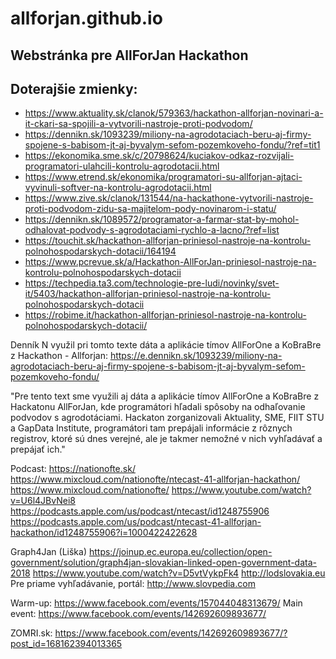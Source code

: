 # allforjan.github.io

## Webstránka pre AllForJan Hackathon

## Doterajšie zmienky:
- https://www.aktuality.sk/clanok/579363/hackathon-allforjan-novinari-a-it-ckari-sa-spojili-a-vytvorili-nastroje-proti-podvodom/
- https://dennikn.sk/1093239/miliony-na-agrodotaciach-beru-aj-firmy-spojene-s-babisom-jt-aj-byvalym-sefom-pozemkoveho-fondu/?ref=tit1
- https://ekonomika.sme.sk/c/20798624/kuciakov-odkaz-rozvijali-programatori-ulahcili-kontrolu-agrodotacii.html
- https://www.etrend.sk/ekonomika/programatori-su-allforjan-ajtaci-vyvinuli-softver-na-kontrolu-agrodotacii.html
- https://www.zive.sk/clanok/131544/na-hackathone-vytvorili-nastroje-proti-podvodom-zidu-sa-majitelom-pody-novinarom-i-statu/
- https://dennikn.sk/1089572/programator-a-farmar-stat-by-mohol-odhalovat-podvody-s-agrodotaciami-rychlo-a-lacno/?ref=list
- https://touchit.sk/hackathon-allforjan-priniesol-nastroje-na-kontrolu-polnohospodarskych-dotacii/164194
- https://www.pcrevue.sk/a/Hackathon-AllForJan-priniesol-nastroje-na-kontrolu-polnohospodarskych-dotacii
- https://techpedia.ta3.com/technologie-pre-ludi/novinky/svet-it/5403/hackathon-allforjan-priniesol-nastroje-na-kontrolu-polnohospodarskych-dotacii
- https://robime.it/hackathon-allforjan-priniesol-nastroje-na-kontrolu-polnohospodarskych-dotacii/

Denník N využil pri tomto texte dáta a aplikácie tímov AllForOne a KoBraBre z Hackathon - Allforjan:
https://e.dennikn.sk/1093239/miliony-na-agrodotaciach-beru-aj-firmy-spojene-s-babisom-jt-aj-byvalym-sefom-pozemkoveho-fondu/

"Pre tento text sme využili aj dáta a aplikácie tímov AllForOne a KoBraBre z Hackatonu AllForJan, kde programátori hľadali spôsoby na odhaľovanie podvodov s agrodotáciami. Hackaton zorganizovali Aktuality, SME, FIIT STU a GapData Institute, programátori tam prepájali informácie z rôznych registrov, ktoré sú dnes verejné, ale je takmer nemožné v nich vyhľadávať a prepájať ich."

Podcast: 
https://nationofte.sk/
https://www.mixcloud.com/nationofte/ntecast-41-allforjan-hackathon/
https://www.mixcloud.com/nationofte/
https://www.youtube.com/watch?v=U6l4JBvNei8
https://podcasts.apple.com/us/podcast/ntecast/id1248755906
https://podcasts.apple.com/us/podcast/ntecast-41-allforjan-hackathon/id1248755906?i=1000422422628

Graph4Jan (Liška)
https://joinup.ec.europa.eu/collection/open-government/solution/graph4jan-slovakian-linked-open-government-data-2018
https://www.youtube.com/watch?v=D5vtVykpFk4
http://lodslovakia.eu
Pre priame vyhľadávanie, portál: http://www.slovpedia.com 


Warm-up: https://www.facebook.com/events/157044048313679/
Main event: https://www.facebook.com/events/142692609893677/

ZOMRI.sk: https://www.facebook.com/events/142692609893677/?post_id=168162394013365
